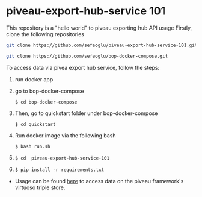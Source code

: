 # piveau-export-hub-service 101
This repository is a "hello world" to piveau exporting hub API usage
Firstly, clone the following repositories

````bash
git clone https://github.com/sefeoglu/piveau-export-hub-service-101.git
````

````bash
git clone https://github.com/sefeoglu/bop-docker-compose.git
````
To access data via pivea export hub service, follow the steps:


1. run docker app
     
2. go to bop-docker-compose
     
     ```$ cd bop-docker-compose```
3. Then, go to quickstart folder under bop-docker-compose
     
     ```$ cd quickstart```
4. Run docker image via the following bash
     
     ```$ bash run.sh```

5. ```$ cd  piveau-export-hub-service-101```

6.  ```$ pip install -r requirements.txt```
     
* Usage can be found [here](https://github.com/sefeoglu/piveau-export-hub-service-101/blob/master/notebooks/Piveau-Hub-Service%20Usage.ipynb) to access data on the piveau framework's virtuoso triple store.
